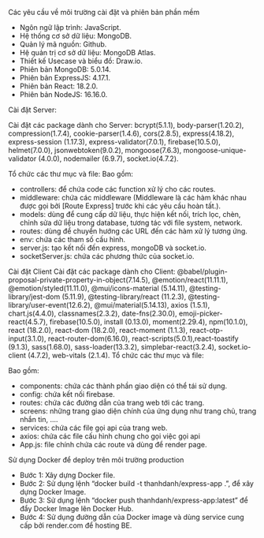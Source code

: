 Các yêu cầu về môi trường cài đặt và phiên bản phần mềm
-	Ngôn ngữ lập trình: JavaScript.
-	Hệ thống cơ sở dữ liệu: MongoDB.
-	Quản lý mã nguồn: Github.
-	Hệ quản trị cơ sở dữ liệu: MongoDB Atlas.
-	Thiết kế Usecase và biểu đồ: Draw.io.
-	Phiên bản MongoDB: 5.0.14.
-	Phiên bản ExpressJS: 4.17.1.
-	Phiên bản React: 18.2.0.
-	Phiên bản NodeJS: 16.16.0.

Cài đặt Server:

Cài đặt các package dành cho Server: bcrypt(5.1.1), body-parser(1.20.2), compression(1.7.4), cookie-parser(1.4.6), cors(2.8.5), express(4.18.2), express-session (1.17.3), express-validator(7.0.1), firebase(10.5.0), helmet(7.0.0), jsonwebtoken(9.0.2), mongoose(7.6.3), mongoose-unique-validator (4.0.0), nodemailer (6.9.7), socket.io(4.7.2).


Tổ chức các thư mục và file:
Bao gồm:
-	controllers: để chứa code các function xử lý cho các routes.
-	middleware: chứa các middleware (Middleware là các hàm khác nhau được gọi bởi [Route Express] trước khi các yêu cầu hoàn tất.).
-	models: dùng để cung cấp dữ liệu, thực hiện kết nối, trích lọc, chèn, chỉnh sửa dữ liệu trong database, tương tác với file system, network.
-	routes: dùng để chuyển hướng các URL đến các hàm xử lý tương ứng.
-	env: chứa các tham số cấu hình.
-	server.js: tạo kết nối đến express, mongoDB và socket.io.
-	socketServer.js: chứa các phương thức của socket.io.



Cài đặt Client
Cài đặt các package dành cho Client: @babel/plugin-proposal-private-property-in-object(7.14.5), @emotion/react(11.11.1), @emotion/styled(11.11.0), @mui/icons-material (5.14.11), @testing-library/jest-dom (5.11.9), @testing-library/react (11.2.3), @testing-library/user-event(12.6.2), @mui/material(5.14.13), axios (1.5.1), chart.js(4.4.0), classnames(2.3.2), date-fns(2.30.0), emoji-picker-react(4.5.7), firebase(10.5.0), install (0.13.0), moment(2.29.4), npm(10.1.0), react (18.2.0), react-dom (18.2.0), react-moment (1.1.3), react-otp-input(3.1.0), react-router-dom(6.16.0), react-scripts(5.0.1),react-toastify (9.1.3), sass(1.68.0), sass-loader(13.3.2), simplebar-react(3.2.4), socket.io-client (4.7.2), web-vitals (2.1.4).
Tổ chức các thư mục và file:
	 
Bao gồm:
-	components: chứa các thành phần giao diện có thể tái sử dụng.
-	config: chứa kết nối firebase.
-	routes: chứa các đường dẫn của trang web tới các trang.
-	screens: những trang giao diện chính của ứng dụng như trang chủ, trang nhắn tin, ....
-	services: chứa các file gọi api của trang web.
-	axios: chứa các file cấu hình chung cho gọi việc gọi api 
-	App.js: file chính chứa các route và dùng để render page.



Sử dụng Docker để deploy trên môi trường production
-   Bước 1: Xây dựng Docker file.
-	Bước 2: Sử dụng lệnh “docker build -t thanhdanh/express-app .”, để xây dựng Docker Image.
-	Bước 3: Sử dụng lệnh “docker push thanhdanh/express-app:latest” để đẩy Docker Image lên Docker Hub.
-	Bước 4: Sử dụng đường dẫn của Docker image và dùng service cung cấp bởi render.com để hosting BE.
